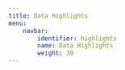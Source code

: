 ```yaml
---
title: Data Highlights
menu:
    navbar:
        identifier: highlights
        name: Data Highlights
        weight: 30
---
```

